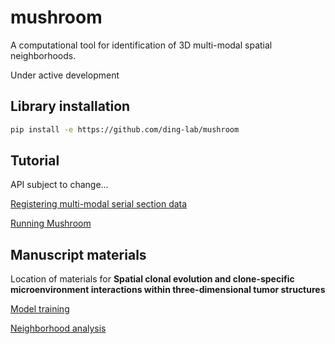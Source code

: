 # mushroom
A computational tool for identification of 3D multi-modal spatial neighborhoods.

Under active development

## Library installation

```bash
pip install -e https://github.com/ding-lab/mushroom
```

## Tutorial

API subject to change...

[Registering multi-modal serial section data](https://github.com/ding-lab/mushroom/blob/main/notebooks/tutorials/data_preperation_and_registration.ipynb)

[Running Mushroom](https://github.com/ding-lab/mushroom/blob/main/notebooks/tutorials/mushroom_tutorial.ipynb)

## Manuscript materials

Location of materials for **Spatial clonal evolution and clone-specific microenvironment interactions within three-dimensional tumor structures**

[Model training](https://github.com/ding-lab/mushroom/blob/subclone-resubmission/notebooks/manuscript/submission_v1/step3_train_mushroom_cancer_v2.ipynb)

[Neighborhood analysis](https://github.com/ding-lab/mushroom/blob/subclone-resubmission/notebooks/projects/subclone_paper/step7_figure6_revisions_v2.ipynb)
